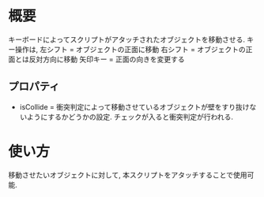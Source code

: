 # 概要

キーボードによってスクリプトがアタッチされたオブジェクトを移動させる.
キー操作は, 
左シフト = オブジェクトの正面に移動
右シフト = オブジェクトの正面とは反対方向に移動
矢印キー = 正面の向きを変更する

## プロパティ
- isCollide = 衝突判定によって移動させているオブジェクトが壁をすり抜けないようにするかどうかの設定. チェックが入ると衝突判定が行われる.

# 使い方
移動させたいオブジェクトに対して, 本スクリプトをアタッチすることで使用可能.
